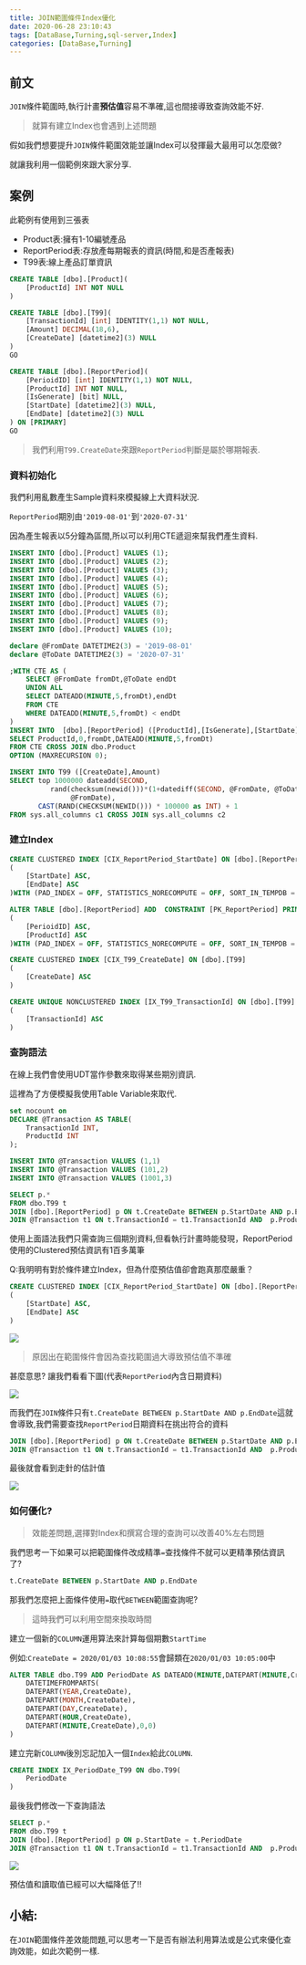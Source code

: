 ```yaml
---
title: JOIN範圍條件Index優化
date: 2020-06-28 23:10:43
tags: [DataBase,Turning,sql-server,Index]
categories: [DataBase,Turning]
---
```


## 前文

`JOIN`條件範圍時,執行計畫**預估值**容易不準確,這也間接導致查詢效能不好.

> 就算有建立Index也會遇到上述問題

假如我們想要提升`JOIN`條件範圍效能並讓Index可以發揮最大最用可以怎麼做?

就讓我利用一個範例來跟大家分享.


## 案例

此範例有使用到三張表

* Product表:擁有1-10編號產品
* ReportPeriod表:存放產每期報表的資訊(時間,和是否產報表)
* T99表:線上產品訂單資訊

```sql
CREATE TABLE [dbo].[Product](
	[ProductId] INT NOT NULL
)

CREATE TABLE [dbo].[T99](
	[TransactionId] [int] IDENTITY(1,1) NOT NULL,
	[Amount] DECIMAL(18,6),
	[CreateDate] [datetime2](3) NULL
)
GO

CREATE TABLE [dbo].[ReportPeriod](
	[PerioidID] [int] IDENTITY(1,1) NOT NULL,
	[ProductId] INT NOT NULL,
	[IsGenerate] [bit] NULL,
	[StartDate] [datetime2](3) NULL,
	[EndDate] [datetime2](3) NULL
) ON [PRIMARY]
GO
```

> 我們利用`T99.CreateDate`來跟`ReportPeriod`判斷是屬於哪期報表.

### 資料初始化

我們利用亂數產生Sample資料來模擬線上大資料狀況.

`ReportPeriod`期別由`'2019-08-01'`到`'2020-07-31'`

因為產生報表以5分鐘為區間,所以可以利用CTE遞迴來幫我們產生資料.

```sql
INSERT INTO [dbo].[Product] VALUES (1);
INSERT INTO [dbo].[Product] VALUES (2);
INSERT INTO [dbo].[Product] VALUES (3);
INSERT INTO [dbo].[Product] VALUES (4);
INSERT INTO [dbo].[Product] VALUES (5);
INSERT INTO [dbo].[Product] VALUES (6);
INSERT INTO [dbo].[Product] VALUES (7);
INSERT INTO [dbo].[Product] VALUES (8);
INSERT INTO [dbo].[Product] VALUES (9);
INSERT INTO [dbo].[Product] VALUES (10);

declare @FromDate DATETIME2(3) = '2019-08-01'
declare @ToDate DATETIME2(3) = '2020-07-31'

;WITH CTE AS (
	SELECT @FromDate fromDt,@ToDate endDt
	UNION ALL
	SELECT DATEADD(MINUTE,5,fromDt),endDt
	FROM CTE 
	WHERE DATEADD(MINUTE,5,fromDt) < endDt
)
INSERT INTO  [dbo].[ReportPeriod] ([ProductId],[IsGenerate],[StartDate],[EndDate])
SELECT ProductId,0,fromDt,DATEADD(MINUTE,5,fromDt) 
FROM CTE CROSS JOIN dbo.Product
OPTION (MAXRECURSION 0); 

INSERT INTO T99 ([CreateDate],Amount)
SELECT top 1000000 dateadd(SECOND, 
          rand(checksum(newid()))*(1+datediff(SECOND, @FromDate, @ToDate)), 
               @FromDate),
	   CAST(RAND(CHECKSUM(NEWID())) * 100000 as INT) + 1
FROM sys.all_columns c1 CROSS JOIN sys.all_columns c2
```

### 建立Index

```sql
CREATE CLUSTERED INDEX [CIX_ReportPeriod_StartDate] ON [dbo].[ReportPeriod]
(
	[StartDate] ASC,
    [EndDate] ASC
)WITH (PAD_INDEX = OFF, STATISTICS_NORECOMPUTE = OFF, SORT_IN_TEMPDB = OFF, DROP_EXISTING = OFF, ONLINE = OFF, ALLOW_ROW_LOCKS = ON, ALLOW_PAGE_LOCKS = ON) ON [PRIMARY]

ALTER TABLE [dbo].[ReportPeriod] ADD  CONSTRAINT [PK_ReportPeriod] PRIMARY KEY NONCLUSTERED 
(
	[PerioidID] ASC,
	[ProductId] ASC
)WITH (PAD_INDEX = OFF, STATISTICS_NORECOMPUTE = OFF, SORT_IN_TEMPDB = OFF, IGNORE_DUP_KEY = OFF, ONLINE = OFF, ALLOW_ROW_LOCKS = ON, ALLOW_PAGE_LOCKS = ON) ON [PRIMARY]

CREATE CLUSTERED INDEX [CIX_T99_CreateDate] ON [dbo].[T99]
(
	[CreateDate] ASC
)

CREATE UNIQUE NONCLUSTERED INDEX [IX_T99_TransactionId] ON [dbo].[T99]
(
	[TransactionId] ASC
)
```

### 查詢語法

在線上我們會使用UDT當作參數來取得某些期別資訊.

這裡為了方便模擬我使用Table Variable來取代.

```sql
set nocount on
DECLARE @Transaction AS TABLE(
	TransactionId INT,
	ProductId INT
);

INSERT INTO @Transaction VALUES (1,1)
INSERT INTO @Transaction VALUES (101,2)
INSERT INTO @Transaction VALUES (1001,3)

SELECT p.*
FROM dbo.T99 t 
JOIN [dbo].[ReportPeriod] p ON t.CreateDate BETWEEN p.StartDate AND p.EndDate
JOIN @Transaction t1 ON t.TransactionId = t1.TransactionId AND  p.ProductId = t1.ProductId
```

使用上面語法我們只需查詢三個期別資料,但看執行計畫時能發現，ReportPeriod使用的Clustered預估資訊有1百多萬筆

Q:我明明有對於條件建立Index，但為什麼預估值卻會跑真那麼嚴重？

```sql
CREATE CLUSTERED INDEX [CIX_ReportPeriod_StartDate] ON [dbo].[ReportPeriod]
(
	[StartDate] ASC,
    [EndDate] ASC
)
```

![](https://i.imgur.com/QGNtlUr.png)

> 原因出在範圍條件會因為查找範圍過大導致預估值不準確

甚麼意思? 讓我們看看下圖(代表`ReportPeriod`內含日期資料)

![](https://i.imgur.com/3Z2dy2E.png)

而我們在`JOIN`條件只有`t.CreateDate BETWEEN p.StartDate AND p.EndDate`這就會導致,我們需要查找`ReportPeriod`日期資料在挑出符合的資料

```sql
JOIN [dbo].[ReportPeriod] p ON t.CreateDate BETWEEN p.StartDate AND p.EndDate
JOIN @Transaction t1 ON t.TransactionId = t1.TransactionId AND  p.ProductId = t1.ProductId
```

最後就會看到走針的估計值

![](https://i.imgur.com/QGNtlUr.png)

### 如何優化?

> 效能差問題,選擇對Index和撰寫合理的查詢可以改善40%左右問題

我們思考一下如果可以把範圍條件改成精準`=`查找條件不就可以更精準預估資訊了?

```sql
t.CreateDate BETWEEN p.StartDate AND p.EndDate
```

那我們怎麼把上面條件使用`=`取代`BETWEEN`範圍查詢呢?

> 這時我們可以利用空間來換取時間

建立一個新的`COLUMN`運用算法來計算每個期數`StartTime`

例如:`CreateDate = 2020/01/03 10:08:55`會歸類在`2020/01/03 10:05:00`中

```sql
ALTER TABLE dbo.T99 ADD PeriodDate AS DATEADD(MINUTE,DATEPART(MINUTE,CreateDate) %5 * -1,
	DATETIMEFROMPARTS(
	DATEPART(YEAR,CreateDate),
	DATEPART(MONTH,CreateDate),
	DATEPART(DAY,CreateDate),
	DATEPART(HOUR,CreateDate),
	DATEPART(MINUTE,CreateDate),0,0)
)
```

建立完新`COLUMN`後別忘記加入一個`Index`給此`COLUMN`.

```sql
CREATE INDEX IX_PeriodDate_T99 ON dbo.T99(
	PeriodDate
)
```

最後我們修改一下查詢語法

```sql
SELECT p.*
FROM dbo.T99 t 
JOIN [dbo].[ReportPeriod] p ON p.StartDate = t.PeriodDate
JOIN @Transaction t1 ON t.TransactionId = t1.TransactionId AND  p.ProductId = t1.ProductId
```

![](https://i.imgur.com/ZPsyQgH.png)

預估值和讀取值已經可以大幅降低了!!

## 小結:

在`JOIN`範圍條件差效能問題,可以思考一下是否有辦法利用算法或是公式來優化查詢效能，如此次範例一樣.
